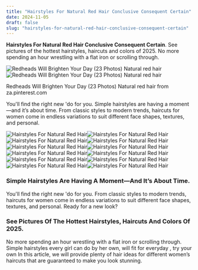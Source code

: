 ```yaml
---
title: "Hairstyles For Natural Red Hair Conclusive Consequent Certain"
date: 2024-11-05
draft: false
slug: "hairstyles-for-natural-red-hair-conclusive-consequent-certain" 
---
```


**Hairstyles For Natural Red Hair Conclusive Consequent Certain**. See pictures of the hottest hairstyles, haircuts and colors of 2025. No more spending an hour wrestling with a flat iron or scrolling through.

![Redheads Will Brighten Your Day (23 Photos) Natural red hair](https://i.pinimg.com/originals/37/40/eb/3740ebd15315a014a7ca31a57651f429.jpg)![Redheads Will Brighten Your Day (23 Photos) Natural red hair](https://i.pinimg.com/originals/37/40/eb/3740ebd15315a014a7ca31a57651f429.jpg)

Redheads Will Brighten Your Day (23 Photos) Natural red hair from za.pinterest.com

You'll find the right new 'do for you. Simple hairstyles are having a moment—and it’s about time. From classic styles to modern trends, haircuts for women come in endless variations to suit different face shapes, textures, and personal.

![Hairstyles For Natural Red Hair ](https://i.pinimg.com/originals/b6/9a/8c/b69a8cd8a072c793b20f800c6a65d4d7.jpg " Pin by Gail Steven on Color Themes Beautiful red hair, Long hair")![Hairstyles For Natural Red Hair ](https://shorthairmodels.com/wp-content/uploads/2019/02/38-ginger-natural-red-hair-color-ideas-that-are-trending-for-2019-11-e1550335065527.jpg " 38 Ginger Natural Red Hair Color Ideas That Are Trending for 2021")![Hairstyles For Natural Red Hair ](http://4.bp.blogspot.com/-dQLbIZtjzDc/UQeGb1-HP6I/AAAAAAAABkY/Ate665y1GNY/s1600/natural-dark-red-hair.jpg " Hair cut Ideas for Red Hair Now The Time For Break")![Hairstyles For Natural Red Hair ](https://www.fashiondivadesign.com/wp-content/uploads/2013/03/Amazing-And-Shik-Ideas-For-Red-Hairstyles-10.jpg " 20 Amazing And Shik Ideas For Red Hairstyles")![Hairstyles For Natural Red Hair ](https://shorthairmodels.com/wp-content/uploads/2019/02/38-ginger-natural-red-hair-color-ideas-that-are-trending-for-2019-29-e1550334569986.jpg " 38 Ginger Natural Red Hair Color Ideas That Are Trending for 2021")![Hairstyles For Natural Red Hair ](https://shorthairmodels.com/wp-content/uploads/2019/02/38-ginger-natural-red-hair-color-ideas-that-are-trending-for-2019-23-e1550334669958.jpg " 38 Ginger Natural Red Hair Color Ideas That Are Trending for 2021")![Hairstyles For Natural Red Hair ](https://i.pinimg.com/736x/e3/15/40/e3154060c3818f06772acc82dd940559.jpg " Beautiful Redheads Will Brighten Your Week (28 Photos) Beautiful red")![Hairstyles For Natural Red Hair ](https://i.pinimg.com/736x/fd/36/a6/fd36a6396e46c5b6f2d01662872043d6--red-curly-hairstyles-curly-red-hair.jpg " Natural red hair dye color Ideas. Creative beauty Red curly hair")![Hairstyles For Natural Red Hair ](https://i.pinimg.com/originals/a6/86/1d/a6861daeeac09d28aacc2463dbebf181.jpg " 38 ginger natural red hair color ideas that are trending for 2019 00001")![Hairstyles For Natural Red Hair ](https://i.pinimg.com/originals/37/40/eb/3740ebd15315a014a7ca31a57651f429.jpg " Redheads Will Brighten Your Day (23 Photos) Natural red hair")![Hairstyles For Natural Red Hair ](https://i.pinimg.com/originals/85/a0/d3/85a0d33e349afec4182bb4054a43f8bf.png " Best Red Hair Color Ideas and Trends in 2022 Hairstyle on Point")![Hairstyles For Natural Red Hair ](https://i.pinimg.com/originals/3a/29/50/3a29505f376e7d34161b8441875feb77.jpg " Natural looking colored red hair with balayage and soft waves Natural")

### Simple Hairstyles Are Having A Moment—And It’s About Time.

You'll find the right new 'do for you. From classic styles to modern trends, haircuts for women come in endless variations to suit different face shapes, textures, and personal. Ready for a new look?

### See Pictures Of The Hottest Hairstyles, Haircuts And Colors Of 2025.

No more spending an hour wrestling with a flat iron or scrolling through. Simple hairstyles every girl can do by her own, will fit for everyday , try your own In this article, we will provide plenty of hair ideas for different women’s haircuts that are guaranteed to make you look stunning.